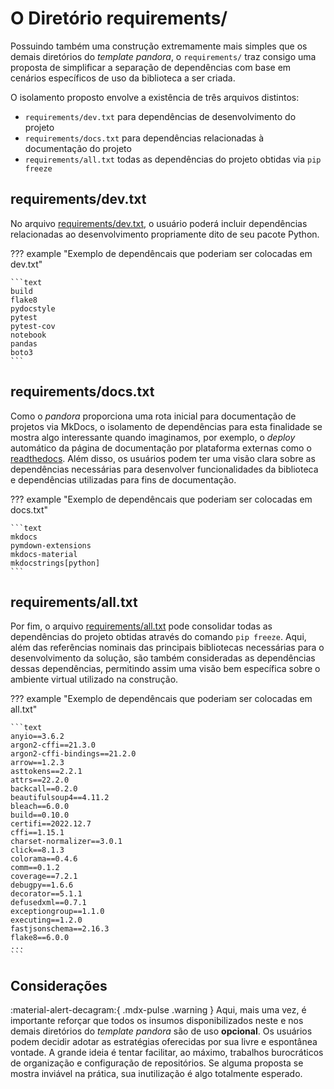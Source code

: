 # O Diretório requirements/

Possuindo também uma construção extremamente mais simples que os demais diretórios do *template pandora*, o `requirements/` traz consigo uma proposta de simplificar a separação de dependências com base em cenários específicos de uso da biblioteca a ser criada.

O isolamento proposto envolve a existência de três arquivos distintos:

- `requirements/dev.txt` para dependências de desenvolvimento do projeto
- `requirements/docs.txt` para dependências relacionadas à documentação do projeto
- `requirements/all.txt` todas as dependências do projeto obtidas via `pip freeze`

## requirements/dev.txt

No arquivo [requirements/dev.txt](https://github.com/ThiagoPanini/pandora/blob/main/requirements/dev.txt), o usuário poderá incluir dependências relacionadas ao desenvolvimento propriamente dito de seu pacote Python.

??? example "Exemplo de dependêncais que poderiam ser colocadas em dev.txt"

    ```text
    build
    flake8
    pydocstyle
    pytest
    pytest-cov
    notebook
    pandas
    boto3
    ```

## requirements/docs.txt

Como o *pandora* proporciona uma rota inicial para documentação de projetos via MkDocs, o isolamento de dependências para esta finalidade se mostra algo interessante quando imaginamos, por exemplo, o *deploy* automático da página de documentação por plataforma externas como o [readthedocs](https://readthedocs.org/). Além disso, os usuários podem ter uma visão clara sobre as dependências necessárias para desenvolver funcionalidades da biblioteca e dependências utilizadas para fins de documentação.

??? example "Exemplo de dependêncais que poderiam ser colocadas em docs.txt"

    ```text
    mkdocs
    pymdown-extensions
    mkdocs-material
    mkdocstrings[python]
    ```

## requirements/all.txt

Por fim, o arquivo [requirements/all.txt](https://github.com/ThiagoPanini/pandora/blob/main/requirements/all.txt) pode consolidar todas as dependências do projeto obtidas através do comando `pip freeze`. Aqui, além das referências nominais das principais bibliotecas necessárias para o desenvolvimento da solução, são também consideradas as dependências dessas dependências, permitindo assim uma visão bem específica sobre o ambiente virtual utilizado na construção.

??? example "Exemplo de dependêncais que poderiam ser colocadas em all.txt"

    ```text
    anyio==3.6.2
    argon2-cffi==21.3.0
    argon2-cffi-bindings==21.2.0
    arrow==1.2.3
    asttokens==2.2.1
    attrs==22.2.0
    backcall==0.2.0
    beautifulsoup4==4.11.2
    bleach==6.0.0
    build==0.10.0
    certifi==2022.12.7
    cffi==1.15.1
    charset-normalizer==3.0.1
    click==8.1.3
    colorama==0.4.6
    comm==0.1.2
    coverage==7.2.1
    debugpy==1.6.6
    decorator==5.1.1
    defusedxml==0.7.1
    exceptiongroup==1.1.0
    executing==1.2.0
    fastjsonschema==2.16.3
    flake8==6.0.0
    ...
    ```

## Considerações

:material-alert-decagram:{ .mdx-pulse .warning } Aqui, mais uma vez, é importante reforçar que todos os insumos disponibilizados neste e nos demais diretórios do *template pandora* são de uso **opcional**. Os usuários podem decidir adotar as estratégias oferecidas por sua livre e espontânea vontade. A grande ideia é tentar facilitar, ao máximo, trabalhos burocráticos de organização e configuração de repositórios. Se alguma proposta se mostra inviável na prática, sua inutilização é algo totalmente esperado.